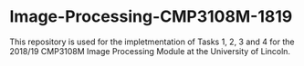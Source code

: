 # Image-Processing-CMP3108M-1819

This repository is used for the impletmentation of Tasks 1, 2, 3 and 4 for the 2018/19 CMP3108M Image Processing Module at the University of Lincoln.
